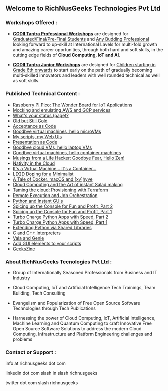 ## Welcome to RichNusGeeks Technologies Pvt Ltd


### Workshops Offered :

- **[CODII Tantra Professional Workshops](slides/cdtrntrp.md)** are designed for <ins>Graduated/Final/Pre-Final Students</ins> and <ins>Any Budding Professional</ins>
looking forward to up-skill at International Lavels for multi-fold growth and amazing career opprtunities, through both hard and
soft skills, in the cutting edge fields of **Cloud Computing, IoT and AI**.

- **[CODII Tantra Junior Workshops](cdtntrj.md)** are designed for <ins>Children starting in Grade 6th onwards</ins> to start early on the path of
gradually becoming multi-skilled innovators and leaders with well rounded technical as well as soft skills.


### Published Technical Content :

- [Raspberry PI Pico: The Wonder Board for IoT Applications](https://www.opensourceforu.com/2025/02/raspberry-pi-pico-the-wonder-board-for-iot-applications/)
- [Mocking and emulating AWS and GCP services](https://www.admin-magazine.com/Archive/2024/82/Mocking-and-emulating-AWS-and-GCP-services)
- [What's your status (page)?](https://www.admin-magazine.com/Archive/2023/78/What-s-your-status-page)
- [Old but Still Gold](https://www.admin-magazine.com/Archive/2023/77/A-watchdog-for-every-modern-ix-server)
- [Acceptance as Code](https://www.admin-magazine.com/Archive/2023/73/Verifying-your-configuration)
- [Goodbye virtual machines, hello microVMs](https://www.admin-magazine.com/Archive/2022/71/Goodbye-virtual-machines-hello-microVMs)
- [My scripts, my Web UIs](https://www.linux-magazine.com/Issues/2022/263/OliveTin-and-Script-Server)
- [Presentation as Code](https://www.linux-magazine.com/Issues/2022/262/Present-Slide-Creator)
- [Goodbye cloud VMs, hello laptop VMs](https://www.admin-magazine.com/Archive/2022/69/Goodbye-cloud-VMs-hello-laptop-VMs)
- [Goodbye virtual machines, hello container machines](https://www.admin-magazine.com/Archive/2022/68/Goodbye-virtual-machines-hello-container-machines)
- [Musings from a Life Hacker: Goodbye Fear, Hello Zen!](https://medium.com/@ankur.floss/musings-from-a-life-hacker-goodbye-fear-hello-zen-ab1e11196376)
- [Nativity in the Cloud](https://medium.com/@ankur.floss/nativity-in-the-cloud-f14d9b197306)
- [It's a Virtual Machine... It's a Container...](https://www.linkedin.com/pulse/its-virtual-machine-container-ankur-kumar?trk=portfolio_article-card_title)
- [L(X)D Doping for a Minimalist](https://www.linkedin.com/pulse/lxd-doping-minimalist-ankur-kumar?trk=portfolio_article-card_title)
- [A Tale of Docker, macOS and [xv]hyve](https://www.linkedin.com/pulse/tale-docker-macos-xvhyve-ankur-kumar?trk=pulse-article_more-articles_related-content-card)
- [Cloud Computing and the Art of instant Salad making](https://www.linkedin.com/pulse/cloud-computing-art-instant-salad-making-ankur-kumar?trk=portfolio_article-card_title)
- [Taming the cloud: Provisioning with Terraform](http://opensourceforu.com/2017/10/taming-cloud-provisioning-terraform/)
- [Remote Execution and Job Orchestration](https://richnusgeeks.files.wordpress.com/2015/07/remotexecution_printversion.pdf)
- [Python and Instant GUIs](https://richnusgeeks.files.wordpress.com/2012/05/pythonandinstantgui.pdf)
- [Spicing up the Console for Fun and Profit, Part 2](https://www.opensourceforu.com/2011/11/spicing-up-console-for-fun-profit-2/)
- [Spicing up the Console for Fun and Profit, Part 1](https://www.opensourceforu.com/2011/08/spicing-up-console-for-fun-profit-1/)
- [Turbo Charge Python Apps with Speed, Part 2](https://www.opensourceforu.com/2010/12/turbo-charge-python-apps-with-speed-part-2/)
- [Turbo Charge Python Apps with Speed, Part 1](https://www.opensourceforu.com/2010/07/turbo-charge-python-apps-with-speed-part-1/)
- [Extending Python via Shared Libraries](https://www.opensourceforu.com/2010/05/extending-python-via-shared-libraries/)
- [C and C++ Interpreters](https://richnusgeeks.files.wordpress.com/2016/02/interpretation_lpm.pdf)
- [Vala and Genie](https://richnusgeeks.files.wordpress.com/2016/02/inthebottle_lpm1.pdf)
- [Add GUI elements to your scripts](https://richnusgeeks.files.wordpress.com/2016/02/dialog_lpm.pdf)
- [GeeksZine](https://richnusgeeks.wordpress.com/category/geekszine/)


### About RichNusGeeks Tecnologies Pvt Ltd :

- Group of Internationally Seasoned Professionals from Business and IT Industry

- Cloud Computing, IoT and Artificial Intelligence Tech Trainings, Team Building, Tech Consulting

- Evangelism and Popularization of Free Open Source Software Technologies through Tech Publications

- Harnessing the power of Cloud Computing, IoT, Artificial Intelligence, Machine Learning and Quantum Computing to craft
  Innovative Free Open Source Software Solutions to address the modern Cloud Computing, Infrastructure
  and Platform Engineering challenges and problems

### Contact or Support :

info at richnusgeeks dot com

linkedin dot com slash in slash richnusgeeks

twitter dot com slash richnusgeeks

